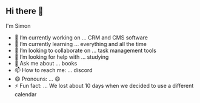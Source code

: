 ## Hi there 👋

I'm Simon

<!--
**Si0Ro/Si0Ro** is a ✨ _special_ ✨ repository because its `README.md` (this file) appears on your GitHub profile.

Here are some ideas to get you started:
-->
- 🔭 I’m currently working on ... CRM and CMS software
- 🌱 I’m currently learning ... everything and all the time
- 👯 I’m looking to collaborate on ... task management tools
- 🤔 I’m looking for help with ... studying
- 💬 Ask me about ... books
- 📫 How to reach me: ... discord
- 😄 Pronouns: ... 😄
- ⚡ Fun fact: ... We lost about 10 days when we decided to use a different calendar


